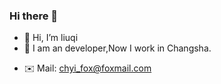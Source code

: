 ### Hi there 👋

- 👋 Hi, I’m liuqi
- 👀 I am an developer,Now I work in Changsha.
<!-- - 🌱 I’m currently learning FE. -->
- ✉️ Mail: chyi_fox@foxmail.com





<!--
**l1uqi/l1uqi** is a ✨ _special_ ✨ repository because its `README.md` (this file) appears on your GitHub profile.

Here are some ideas to get you started:

- 🔭 I’m currently working on ...
- 🌱 I’m currently learning ...
- 👯 I’m looking to collaborate on ...
- 🤔 I’m looking for help with ...
- 💬 Ask me about ...
- 📫 How to reach me: ...
- 😄 Pronouns: ...
- ⚡ Fun fact: ...
-->
